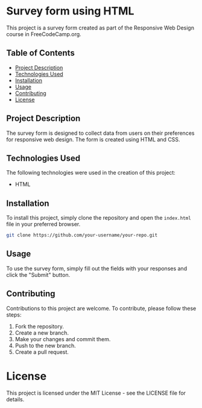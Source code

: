 
# Survey form using HTML

This project is a survey form created as part of the Responsive Web Design course in FreeCodeCamp.org.

## Table of Contents

- [Project Description](#project-description)
- [Technologies Used](#technologies-used)
- [Installation](#installation)
- [Usage](#usage)
- [Contributing](#contributing)
- [License](#license)

## Project Description

The survey form is designed to collect data from users on their preferences for responsive web design. The form is created using HTML and CSS.

## Technologies Used

The following technologies were used in the creation of this project:

- HTML

## Installation

To install this project, simply clone the repository and open the `index.html` file in your preferred browser.

```bash
git clone https://github.com/your-username/your-repo.git
```

## Usage

To use the survey form, simply fill out the fields with your responses and click the "Submit" button.

## Contributing

Contributions to this project are welcome. To contribute, please follow these steps:

1. Fork the repository.
2. Create a new branch.
3. Make your changes and commit them.
4. Push to the new branch.
5. Create a pull request.

# License

This project is licensed under the MIT License - see the LICENSE file for details.
